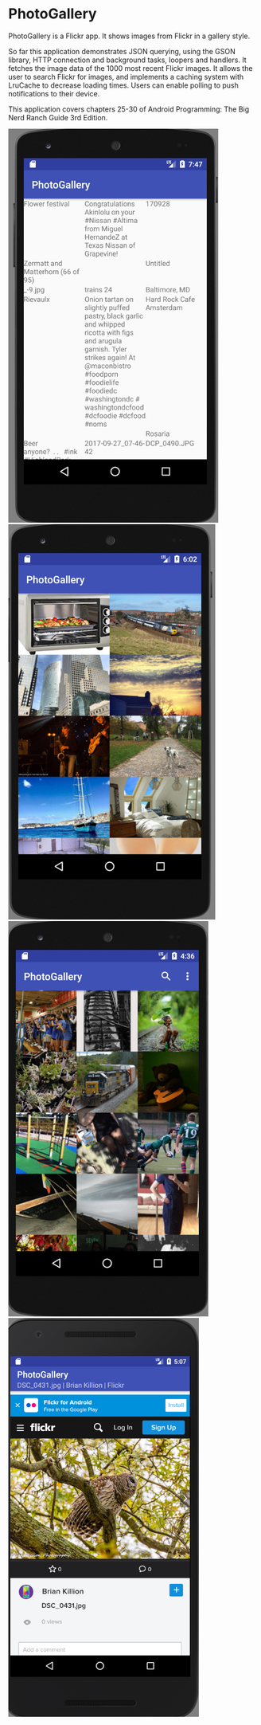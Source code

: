 # PhotoGallery

PhotoGallery is a Flickr app. It shows images from Flickr in a gallery style. 

So far this application demonstrates JSON querying, using the GSON library, HTTP connection and background tasks, loopers and handlers. It fetches the image data of the 1000 most recent Flickr images. It allows the user to search Flickr for images, and implements a caching system with LruCache to decrease loading times. Users can enable polling to push notifications to their device.

This application covers chapters 25-30 of Android Programming: The Big Nerd Ranch Guide 3rd Edition.

![alt text](https://github.com/Aralakh/PhotoGallery/blob/master/main/photogallery.png "PhotoGallery")
![alt text](https://github.com/Aralakh/PhotoGallery/blob/master/main/flickrfetchr.png "PhotoGallery")
![alt text](https://github.com/Aralakh/PhotoGallery/blob/master/main/searchMenu.png "PhotoGallery Search Menu")
![alt text](https://github.com/Aralakh/PhotoGallery/blob/master/main/webcontentview.png "PhotoGallery WebView")

